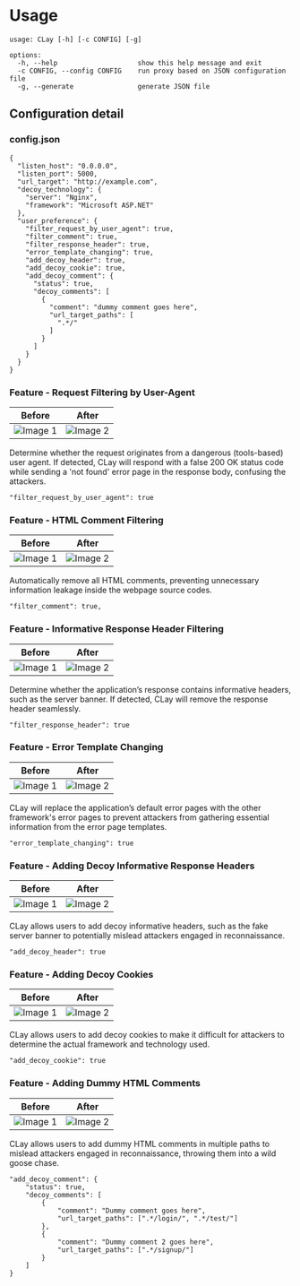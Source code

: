 # Usage
```
usage: CLay [-h] [-c CONFIG] [-g]

options:
  -h, --help                    show this help message and exit
  -c CONFIG, --config CONFIG    run proxy based on JSON configuration file
  -g, --generate                generate JSON file
```

## Configuration detail
### config.json
```
{
  "listen_host": "0.0.0.0",
  "listen_port": 5000,
  "url_target": "http://example.com",
  "decoy_technology": {
    "server": "Nginx",
    "framework": "Microsoft ASP.NET"
  },
  "user_preference": {
    "filter_request_by_user_agent": true,
    "filter_comment": true,
    "filter_response_header": true,
    "error_template_changing": true,
    "add_decoy_header": true,
    "add_decoy_cookie": true,
    "add_decoy_comment": {
      "status": true,
      "decoy_comments": [
        {
          "comment": "dummy comment goes here",
          "url_target_paths": [
            ".*/"
          ]
        }
      ]
    }
  }
}
```

### Feature - Request Filtering by User-Agent
| Before                                              | After                                              |
| ---------------------------------------------------- | ---------------------------------------------------- |
| ![Image 1]()   | ![Image 2]()   |

Determine whether the request originates from a dangerous (tools-based) user agent. If detected, CLay will respond with a false 200 OK status code while sending a 'not found' error page in the response body, confusing the attackers.

```
"filter_request_by_user_agent": true
```

### Feature - HTML Comment Filtering
| Before                                              | After                                              |
| ---------------------------------------------------- | ---------------------------------------------------- |
| ![Image 1]()   | ![Image 2]()   |

Automatically remove all HTML comments, preventing unnecessary information leakage inside the webpage source codes.

```
"filter_comment": true,
```

### Feature - Informative Response Header Filtering
| Before                                              | After                                              |
| ---------------------------------------------------- | ---------------------------------------------------- |
| ![Image 1]()   | ![Image 2]()   |

Determine whether the application’s response contains informative headers, such as the server banner. If detected, CLay will remove the response header seamlessly.

```
"filter_response_header": true
```

### Feature - Error Template Changing
| Before                                              | After                                              |
| ---------------------------------------------------- | ---------------------------------------------------- |
| ![Image 1]()   | ![Image 2]()   |

CLay will replace the application’s default error pages with the other framework's error pages to prevent attackers from gathering essential information from the error page templates.

```
"error_template_changing": true
```

### Feature - Adding Decoy Informative Response Headers
| Before                                              | After                                              |
| ---------------------------------------------------- | ---------------------------------------------------- |
| ![Image 1]()   | ![Image 2]()   |

CLay allows users to add decoy informative headers, such as the fake server banner to potentially mislead attackers engaged in reconnaissance.

```
"add_decoy_header": true
```

### Feature - Adding Decoy Cookies
| Before                                              | After                                              |
| ---------------------------------------------------- | ---------------------------------------------------- |
| ![Image 1]()   | ![Image 2]()   |

CLay allows users to add decoy cookies to make it difficult for attackers to determine the actual framework and technology used.

```
"add_decoy_cookie": true
```

### Feature - Adding Dummy HTML Comments
| Before                                              | After                                              |
| ---------------------------------------------------- | ---------------------------------------------------- |
| ![Image 1]()   | ![Image 2]()   |

CLay allows users to add dummy HTML comments in multiple paths to mislead attackers engaged in reconnaissance, throwing them into a wild goose chase.

```
"add_decoy_comment": {
    "status": true,
    "decoy_comments": [
        {
            "comment": "Dummy comment goes here",
            "url_target_paths": [".*/login/", ".*/test/"]
        },
        {
            "comment": "Dummy comment 2 goes here",
            "url_target_paths": [".*/signup/"]
        }
    ]
}
```
